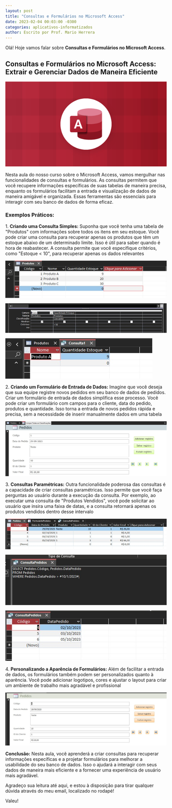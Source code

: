 ```yaml
---
layout: post
title: "Consultas e Formulários no Microsoft Access"
date: 2023-02-04 00:03:00 -0300
categories: aplicativos-informatizados
author: Escrito por Prof. Mario Herrera
---
```


Olá! Hoje vamos falar sobre **Consultas e Formulários no Microsoft Access**.

## Consultas e Formulários no Microsoft Access: Extrair e Gerenciar Dados de Maneira Eficiente


![](https://github.com/mariopuebla17/blog/blob/main/_images/202302/access.jpg?raw=true)

Nesta aula do nosso curso sobre o Microsoft Access, vamos mergulhar nas funcionalidades de consultas e formulários. As consultas permitem que você recupere informações específicas de suas tabelas de maneira precisa, enquanto os formulários facilitam a entrada e visualização de dados de maneira amigável e organizada. Essas ferramentas são essenciais para interagir com seu banco de dados de forma eficaz.

### Exemplos Práticos:

1\. **Criando uma Consulta Simples:** Suponha que você tenha uma tabela de "Produtos" com informações sobre todos os itens em seu estoque. Você pode criar uma consulta para recuperar apenas os produtos que têm um estoque abaixo de um determinado limite. Isso é útil para saber quando é hora de reabastecer. A consulta permite que você especifique critérios, como "Estoque < 10", para recuperar apenas os dados relevantes  

![](https://github.com/mariopuebla17/blog/blob/main/_images/202302/access10.jpg?raw=true)  

![](https://github.com/mariopuebla17/blog/blob/main/_images/202302/access8.jpg?raw=true)  

![](https://github.com/mariopuebla17/blog/blob/main/_images/202302/access9.jpg?raw=true)

2\. **Criando um Formulário de Entrada de Dados:** Imagine que você deseja que sua equipe registre novos pedidos em seu banco de dados de pedidos. Criar um formulário de entrada de dados simplifica esse processo. Você pode criar um formulário com campos para o cliente, data do pedido, produtos e quantidade. Isso torna a entrada de novos pedidos rápida e precisa, sem a necessidade de inserir manualmente dados em uma tabela  

![](https://github.com/mariopuebla17/blog/blob/main/_images/202302/access11.jpg?raw=true)

3\. **Consultas Paramétricas:** Outra funcionalidade poderosa das consultas é a capacidade de criar consultas paramétricas. Isso permite que você faça perguntas ao usuário durante a execução da consulta. Por exemplo, ao executar uma consulta de "Produtos Vendidos", você pode solicitar ao usuário que insira uma faixa de datas, e a consulta retornará apenas os produtos vendidos dentro desse intervalo  

![](https://github.com/mariopuebla17/blog/blob/main/_images/202302/access12.jpg?raw=true)  

![](https://github.com/mariopuebla17/blog/blob/main/_images/202302/access14.jpg?raw=true)  

![](https://github.com/mariopuebla17/blog/blob/main/_images/202302/access15.jpg?raw=true)

4\. **Personalizando a Aparência de Formulários:** Além de facilitar a entrada de dados, os formulários também podem ser personalizados quanto à aparência. Você pode adicionar logotipos, cores e ajustar o layout para criar um ambiente de trabalho mais agradável e profissional  

![](https://github.com/mariopuebla17/blog/blob/main/_images/202302/access13.jpg?raw=true)

**Conclusão:** Nesta aula, você aprenderá a criar consultas para recuperar informações específicas e a projetar formulários para melhorar a usabilidade do seu banco de dados. Isso o ajudará a interagir com seus dados de maneira mais eficiente e a fornecer uma experiência de usuário mais agradável.


Agradeço sua leitura até aqui, e estou à disposição para tirar qualquer dúvida através do meu email, localizado no rodapé!

Valeu!